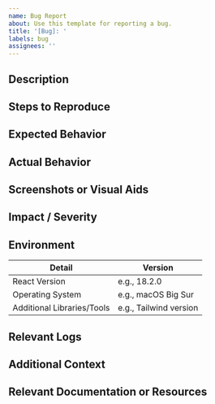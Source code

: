 ```yaml
---
name: Bug Report
about: Use this template for reporting a bug.
title: '[Bug]: '
labels: bug
assignees: ''
---
```


## Description

<!-- A clear and concise description of what the bug is. -->

## Steps to Reproduce

<!--
  Steps to reproduce the behavior. Be as detailed as possible.
  Example:
  1. Go to '...'
  2. Click on '....'
  3. Scroll down to '....'
  4. See error
-->

## Expected Behavior

<!-- A clear and concise description of what you expected to happen. -->

## Actual Behavior

<!-- What actually happened. If you can, provide any error messages or screenshots. -->

## Screenshots or Visual Aids

<!-- If applicable, add screenshots, logs or other visual aids to help explain your problem. -->

## Impact / Severity

<!-- What is the impact of this bug on the system or users? E.g., High, Medium, Low. -->

## Environment

| Detail                     | Version                |
| -------------------------- | ---------------------- |
| React Version              | e.g., 18.2.0           |
| Operating System           | e.g., macOS Big Sur    |
| Additional Libraries/Tools | e.g., Tailwind version |

<!-- Add or remove rows as needed -->

## Relevant Logs

<!-- If applicable, provide any relevant log snippets or files here. -->

## Additional Context

<!-- Add any other context about the problem here. -->

## Relevant Documentation or Resources

<!-- If applicable, provide links to relevant documentation or resources. -->
